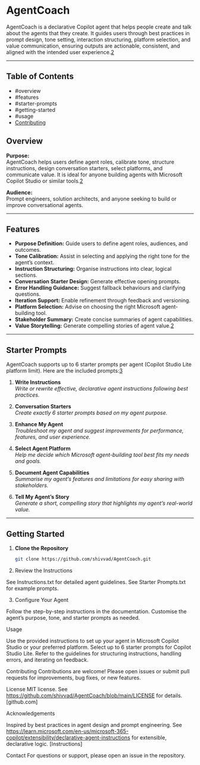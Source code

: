 # AgentCoach

AgentCoach is a declarative Copilot agent that helps people create and talk about the agents that they create. It guides users through best practices in prompt design, tone setting, interaction structuring, platform selection, and value communication, ensuring outputs are actionable, consistent, and aligned with the intended user experience.[2](https://microsofteur-my.sharepoint.com/personal/pwilli_microsoft_com/Documents/Microsoft%20Copilot%20Chat%20Files/Instructions.txt)

---

## Table of Contents

- #overview
- #features
- #starter-prompts
- #getting-started
- #usage
- [Contributing](#contributing)

## Overview

**Purpose:**  
AgentCoach helps users define agent roles, calibrate tone, structure instructions, design conversation starters, select platforms, and communicate value. It is ideal for anyone building agents with Microsoft Copilot Studio or similar tools.[2](https://microsofteur-my.sharepoint.com/personal/pwilli_microsoft_com/Documents/Microsoft%20Copilot%20Chat%20Files/Instructions.txt)

**Audience:**  
Prompt engineers, solution architects, and anyone seeking to build or improve conversational agents.

---

## Features

- **Purpose Definition:** Guide users to define agent roles, audiences, and outcomes.
- **Tone Calibration:** Assist in selecting and applying the right tone for the agent’s context.
- **Instruction Structuring:** Organise instructions into clear, logical sections.
- **Conversation Starter Design:** Generate effective opening prompts.
- **Error Handling Guidance:** Suggest fallback behaviours and clarifying questions.
- **Iteration Support:** Enable refinement through feedback and versioning.
- **Platform Selection:** Advise on choosing the right Microsoft agent-building tool.
- **Stakeholder Summary:** Create concise summaries of agent capabilities.
- **Value Storytelling:** Generate compelling stories of agent value.[2](https://microsofteur-my.sharepoint.com/personal/pwilli_microsoft_com/Documents/Microsoft%20Copilot%20Chat%20Files/Instructions.txt)

---

## Starter Prompts

AgentCoach supports up to 6 starter prompts per agent (Copilot Studio Lite platform limit). Here are the included prompts:[3](https://microsofteur-my.sharepoint.com/personal/pwilli_microsoft_com/Documents/Microsoft%20Copilot%20Chat%20Files/Starter%20Prompts.txt)

1. **Write Instructions**  
   _Write or rewrite effective, declarative agent instructions following best practices._

2. **Conversation Starters**  
   _Create exactly 6 starter prompts based on my agent purpose._

3. **Enhance My Agent**  
   _Troubleshoot my agent and suggest improvements for performance, features, and user experience._

4. **Select Agent Platform**  
   _Help me decide which Microsoft agent-building tool best fits my needs and goals._

5. **Document Agent Capabilities**  
   _Summarise my agent’s features and limitations for easy sharing with stakeholders._

6. **Tell My Agent’s Story**  
   _Generate a short, compelling story that highlights my agent’s real-world value._

---

## Getting Started

1. **Clone the Repository**
   ```bash
   git clone https://github.com/shivvad/AgentCoach.git

2. Review the Instructions

See Instructions.txt for detailed agent guidelines.
See Starter Prompts.txt for example prompts.

3. Configure Your Agent

Follow the step-by-step instructions in the documentation.
Customise the agent’s purpose, tone, and starter prompts as needed.

Usage

Use the provided instructions to set up your agent in Microsoft Copilot Studio or your preferred platform.
Select up to 6 starter prompts for Copilot Studio Lite.
Refer to the guidelines for structuring instructions, handling errors, and iterating on feedback.


Contributing
Contributions are welcome! Please open issues or submit pull requests for improvements, bug fixes, or new features.

License
MIT license. See https://github.com/shivvad/AgentCoach/blob/main/LICENSE for details. [github.com]

Acknowledgements

Inspired by best practices in agent design and prompt engineering.
See https://learn.microsoft.com/en-us/microsoft-365-copilot/extensibility/declarative-agent-instructions for extensible, declarative logic. [Instructions]


Contact
For questions or support, please open an issue in the repository.
